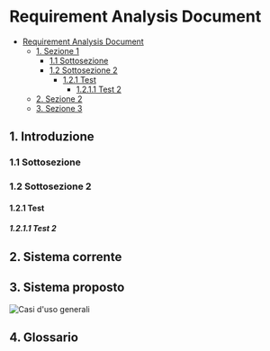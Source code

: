 # Requirement Analysis Document
<!-- TOC depthFrom:1 depthTo:6 withLinks:1 updateOnSave:1 orderedList:0 -->

- [Requirement Analysis Document](#requirement-analysis-document)
	- [1. Sezione 1](#1-sezione-1)
		- [1.1 Sottosezione](#11-sottosezione)
		- [1.2 Sottosezione 2](#12-sottosezione-2)
			- [1.2.1 Test](#121-test)
				- [1.2.1.1 Test 2](#1211-test-2)
	- [2. Sezione 2](#2-sezione-2)
	- [3. Sezione 3](#3-sezione-3)

<!-- /TOC -->

## 1. Introduzione
### 1.1 Sottosezione
### 1.2 Sottosezione 2
#### 1.2.1 Test
##### 1.2.1.1 Test 2
## 2. Sistema corrente
## 3. Sistema proposto


![Casi d'uso generali](https://andrea-augello.github.io/SviluppoSW/media/Diagrammi/Casi%20d'uso/Casi%20d'uso%20generali.png)

## 4. Glossario

